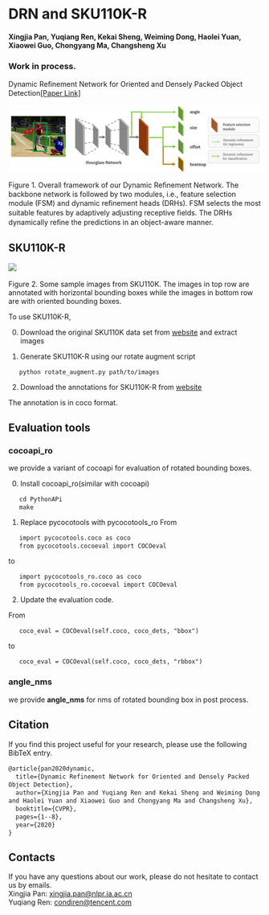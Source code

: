 
# DRN and SKU110K-R
#### Xingjia Pan, Yuqiang Ren, Kekai Sheng, Weiming Dong, Haolei Yuan, Xiaowei Guo, Chongyang Ma, Changsheng Xu

### Work in process.

 Dynamic Reﬁnement Network for Oriented and Densely Packed Object Detection[[Paper Link]](https://arxiv.org/abs/2005.09973)

<img src="images/drn.png" width="1000">

Figure 1. Overall framework of our Dynamic Reﬁnement Network. The backbone network is followed by two modules, i.e., feature selection module (FSM) and dynamic reﬁnement heads (DRHs). FSM selects the most suitable features by adaptively adjusting receptive ﬁelds. The DRHs dynamically reﬁne the predictions in an object-aware manner.

## SKU110K-R
<img src="images/sku110k_r.png" width="1000">

Figure 2. Some sample images from SKU110K. The images in top row are annotated with horizontal bounding boxes while the images in bottom row are with oriented bounding boxes.

To use SKU110K-R,

0. Download the original SKU110K data set from [website](https://github.com/eg4000/SKU110K_CVPR19) and extract images

1. Generate SKU110K-R using our rotate augment script

```
   python rotate_augment.py path/to/images
```

2. Download the annotations for SKU110K-R from [website](https://drive.google.com/file/d/1_5JsVc_A5vWm-d-JXMJdX0Lx5FIlgAXJ/view?usp=sharing)

The annotation is in coco format.

## Evaluation tools
### cocoapi_ro 
we provide a variant of cocoapi for evaluation of rotated bounding boxes. 

0. Install cocoapi_ro(similar with cocoapi)

```
   cd PythonAPi
   make
```

1. Replace pycocotools with pycocotools_ro
From
```
   import pycocotools.coco as coco
   from pycocotools.cocoeval import COCOeval
```
to 
```
   import pycocotools_ro.coco as coco
   from pycocotools_ro.cocoeval import COCOeval
```

2. Update the evaluation code.

From
```
   coco_eval = COCOeval(self.coco, coco_dets, "bbox")
```
to 
```
   coco_eval = COCOeval(self.coco, coco_dets, "rbbox")
```
### angle_nms
we provide **angle_nms** for nms of rotated bounding box in post process.


## Citation

If you find this project useful for your research, please use the following BibTeX entry.
```
@article{pan2020dynamic,
  title={Dynamic Refinement Network for Oriented and Densely Packed Object Detection},
  author={Xingjia Pan and Yuqiang Ren and Kekai Sheng and Weiming Dong and Haolei Yuan and Xiaowei Guo and Chongyang Ma and Changsheng Xu},
  booktitle={CVPR},
  pages={1--8},
  year={2020}
}
```
## Contacts
If you have any questions about our work, please do not hesitate to contact us by emails.  
Xingjia Pan: xingjia.pan@nlpr.ia.ac.cn  
Yuqiang Ren: condiren@tencent.com
